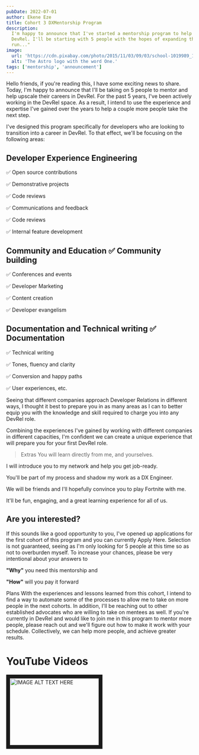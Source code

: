```yaml
---
pubDate: 2022-07-01
author: Ekene Eze
title: Cohort 3 DXMentorship Program
description:
  I'm happy to announce that I've started a mentorship program to help support developers looking to transition into
  DevRel. I'll be starting with 5 people with the hopes of expanding this number to benefit more people on the long
  run..."
image:
  url: 'https://cdn.pixabay.com/photo/2015/11/03/09/03/school-1019989_1280.jpg'
  alt: 'The Astro logo with the word One.'
tags: ['mentorship', 'announcement']
---
```


Hello friends, if you're reading this, I have some exciting news to share. Today, I'm happy to announce that I'll be
taking on 5 people to mentor and help upscale their careers in DevRel. For the past 5 years, I've been actively working
in the DevRel space. As a result, I intend to use the experience and expertise I've gained over the years to help a
couple more people take the next step.

I've designed this program specifically for developers who are looking to transition into a career in DevRel. To that
effect, we'll be focusing on the following areas:

## Developer Experience Engineering

✅ Open source contributions

✅ Demonstrative projects

✅ Code reviews

✅ Communications and feedback

✅ Code reviews

✅ Internal feature development

## Community and Education ✅ Community building

✅ Conferences and events

✅ Developer Marketing

✅ Content creation

✅ Developer evangelism

## Documentation and Technical writing ✅ Documentation

✅ Technical writing

✅ Tones, fluency and clarity

✅ Conversion and happy paths

✅ User experiences, etc.

Seeing that different companies approach Developer Relations in different ways, I thought it best to prepare you in as
many areas as I can to better equip you with the knowledge and skill required to charge you into any DevRel role.

Combining the experiences I've gained by working with different companies in different capacities, I'm confident we can
create a unique experience that will prepare you for your first DevRel role.

> Extras You will learn directly from me, and yourselves.

I will introduce you to my network and help you get job-ready.

You'll be part of my process and shadow my work as a DX Engineer.

We will be friends and I'll hopefully convince you to play Fortnite with me.

It'll be fun, engaging, and a great learning experience for all of us.

## Are you interested?

If this sounds like a good opportunity to you, I've opened up applications for the first cohort of this program and you
can currently Apply Here. Selection is not guaranteed, seeing as I'm only looking for 5 people at this time so as not to
overburden myself. To increase your chances, please be very intentional about your answers to

**"Why"** you need this mentorship and

**"How"** will you pay it forward

Plans With the experiences and lessons learned from this cohort, I intend to find a way to automate some of the
processes to allow me to take on more people in the next cohorts. In addition, I'll be reaching out to other established
advocates who are willing to take on mentees as well. If you're currently in DevRel and would like to join me in this
program to mentor more people, please reach out and we'll figure out how to make it work with your schedule.
Collectively, we can help more people, and achieve greater results.

# YouTube Videos

<a href="http://www.youtube.com/watch?feature=player_embedded&v=dQw4w9WgXcQ" target="_blank">
<img src="http://img.youtube.com/vi/dQw4w9WgXcQ/0.jpg" alt="IMAGE ALT TEXT HERE" width="240" height="180" border="10">
</a>
